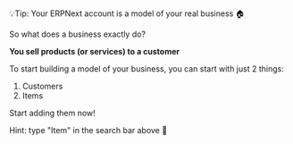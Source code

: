 💡Tip: Your ERPNext account is a model of your real business 🏠

So what does a business exactly do?

**You sell products (or services) to a customer**

To start building a model of your business, you can start with just 2 things:

1. Customers
2. Items

Start adding them now!

Hint: type "Item" in the search bar above 🔎